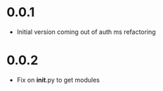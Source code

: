 # 0.0.1
- Initial version coming out of auth ms refactoring

# 0.0.2
- Fix on __init__.py to get modules